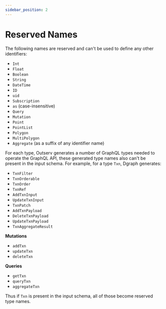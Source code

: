 ```yaml
---
sidebar_position: 2
---
```


# Reserved Names

The following names are reserved and can't be used to define any other identifiers:

- `Int`
- `Float`
- `Boolean`
- `String`
- `DateTime`
- `ID`
- `uid`
- `Subscription`
- `as` (case-insensitive)
- `Query`
- `Mutation`
- `Point`
- `PointList`
- `Polygon`
- `MultiPolygon`
- `Aggregate` (as a suffix of any identifier name)


For each type, Outserv generates a number of GraphQL types needed to operate the
GraphQL API, these generated type names also can't be present in the input
schema.  For example, for a type `Txn`, Dgraph generates:

- `TxnFilter`
- `TxnOrderable`
- `TxnOrder`
- `TxnRef`
- `AddTxnInput`
- `UpdateTxnInput`
- `TxnPatch`
- `AddTxnPayload`
- `DeleteTxnPayload`
- `UpdateTxnPayload`
- `TxnAggregateResult`

**Mutations**

- `addTxn`
- `updateTxn`
- `deleteTxn`

**Queries**

- `getTxn`
- `queryTxn`
- `aggregateTxn`

Thus if `Txn` is present in the input schema, all of those become reserved type names.
